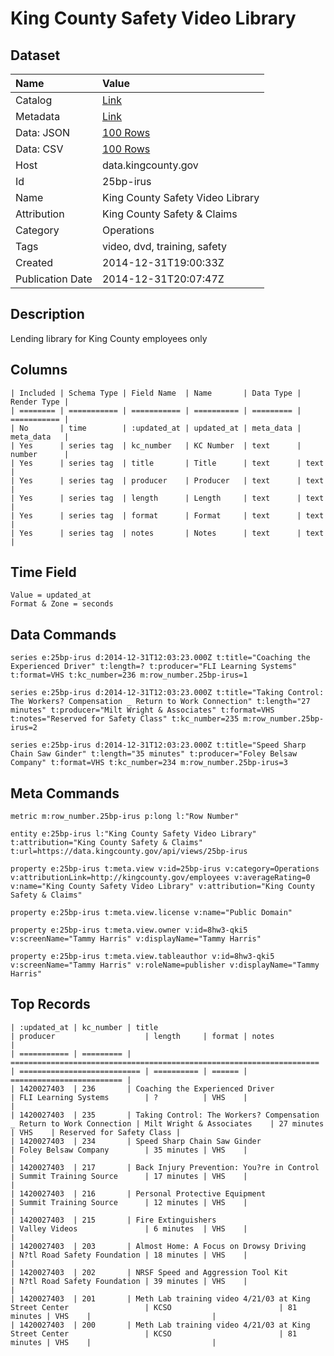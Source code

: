 # King County Safety Video Library

## Dataset

| Name | Value |
| :--- | :---- |
| Catalog | [Link](https://catalog.data.gov/dataset/king-county-safety-video-library-688a5) |
| Metadata | [Link](https://data.kingcounty.gov/api/views/25bp-irus) |
| Data: JSON | [100 Rows](https://data.kingcounty.gov/api/views/25bp-irus/rows.json?max_rows=100) |
| Data: CSV | [100 Rows](https://data.kingcounty.gov/api/views/25bp-irus/rows.csv?max_rows=100) |
| Host | data.kingcounty.gov |
| Id | 25bp-irus |
| Name | King County Safety Video Library |
| Attribution | King County Safety & Claims |
| Category | Operations |
| Tags | video, dvd, training, safety |
| Created | 2014-12-31T19:00:33Z |
| Publication Date | 2014-12-31T20:07:47Z |

## Description

Lending library for King County employees only

## Columns

```ls
| Included | Schema Type | Field Name  | Name       | Data Type | Render Type |
| ======== | =========== | =========== | ========== | ========= | =========== |
| No       | time        | :updated_at | updated_at | meta_data | meta_data   |
| Yes      | series tag  | kc_number   | KC Number  | text      | number      |
| Yes      | series tag  | title       | Title      | text      | text        |
| Yes      | series tag  | producer    | Producer   | text      | text        |
| Yes      | series tag  | length      | Length     | text      | text        |
| Yes      | series tag  | format      | Format     | text      | text        |
| Yes      | series tag  | notes       | Notes      | text      | text        |
```

## Time Field

```ls
Value = updated_at
Format & Zone = seconds
```

## Data Commands

```ls
series e:25bp-irus d:2014-12-31T12:03:23.000Z t:title="Coaching the Experienced Driver" t:length=? t:producer="FLI Learning Systems" t:format=VHS t:kc_number=236 m:row_number.25bp-irus=1

series e:25bp-irus d:2014-12-31T12:03:23.000Z t:title="Taking Control: The Workers? Compensation _ Return to Work Connection" t:length="27 minutes" t:producer="Milt Wright & Associates" t:format=VHS t:notes="Reserved for Safety Class" t:kc_number=235 m:row_number.25bp-irus=2

series e:25bp-irus d:2014-12-31T12:03:23.000Z t:title="Speed Sharp Chain Saw Ginder" t:length="35 minutes" t:producer="Foley Belsaw Company" t:format=VHS t:kc_number=234 m:row_number.25bp-irus=3
```

## Meta Commands

```ls
metric m:row_number.25bp-irus p:long l:"Row Number"

entity e:25bp-irus l:"King County Safety Video Library" t:attribution="King County Safety & Claims" t:url=https://data.kingcounty.gov/api/views/25bp-irus

property e:25bp-irus t:meta.view v:id=25bp-irus v:category=Operations v:attributionLink=http://kingcounty.gov/employees v:averageRating=0 v:name="King County Safety Video Library" v:attribution="King County Safety & Claims"

property e:25bp-irus t:meta.view.license v:name="Public Domain"

property e:25bp-irus t:meta.view.owner v:id=8hw3-qki5 v:screenName="Tammy Harris" v:displayName="Tammy Harris"

property e:25bp-irus t:meta.view.tableauthor v:id=8hw3-qki5 v:screenName="Tammy Harris" v:roleName=publisher v:displayName="Tammy Harris"
```

## Top Records

```ls
| :updated_at | kc_number | title                                                                 | producer                    | length     | format | notes                     | 
| =========== | ========= | ===================================================================== | =========================== | ========== | ====== | ========================= | 
| 1420027403  | 236       | Coaching the Experienced Driver                                       | FLI Learning Systems        | ?          | VHS    |                           | 
| 1420027403  | 235       | Taking Control: The Workers? Compensation _ Return to Work Connection | Milt Wright & Associates    | 27 minutes | VHS    | Reserved for Safety Class | 
| 1420027403  | 234       | Speed Sharp Chain Saw Ginder                                          | Foley Belsaw Company        | 35 minutes | VHS    |                           | 
| 1420027403  | 217       | Back Injury Prevention: You?re in Control                             | Summit Training Source      | 17 minutes | VHS    |                           | 
| 1420027403  | 216       | Personal Protective Equipment                                         | Summit Training Source      | 12 minutes | VHS    |                           | 
| 1420027403  | 215       | Fire Extinguishers                                                    | Valley Videos               | 6 minutes  | VHS    |                           | 
| 1420027403  | 203       | Almost Home: A Focus on Drowsy Driving                                | N?tl Road Safety Foundation | 18 minutes | VHS    |                           | 
| 1420027403  | 202       | NRSF Speed and Aggression Tool Kit                                    | N?tl Road Safety Foundation | 39 minutes | VHS    |                           | 
| 1420027403  | 201       | Meth Lab training video 4/21/03 at King Street Center                 | KCSO                        | 81 minutes | VHS    |                           | 
| 1420027403  | 200       | Meth Lab training video 4/21/03 at King Street Center                 | KCSO                        | 81 minutes | VHS    |                           | 
```